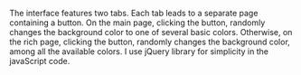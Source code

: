 The interface features two tabs. Each tab leads to a separate page containing a button. On the main page, clicking the button, randomly changes the background color to one of several basic colors. Otherwise, on the rich page, clicking the button, randomly changes the background color, among all the available colors. I use jQuery library for simplicity in the javaScript code.
